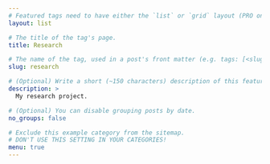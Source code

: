 ```yaml
---
# Featured tags need to have either the `list` or `grid` layout (PRO only).
layout: list

# The title of the tag's page.
title: Research

# The name of the tag, used in a post's front matter (e.g. tags: [<slug>]).
slug: research

# (Optional) Write a short (~150 characters) description of this featured tag.
description: >
  My research project.

# (Optional) You can disable grouping posts by date.
no_groups: false

# Exclude this example category from the sitemap.
# DON'T USE THIS SETTING IN YOUR CATEGORIES!
menu: true
---
```

